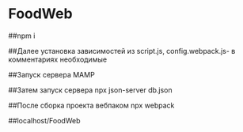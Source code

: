 # FoodWeb

##npm i


##Далее установка зависимостей из script.js, config.webpack.js- в комментариях необходимые


##Запуск сервера MAMP


##Затем запуск сервера npx json-server db.json 


##После сборка проекта вебпаком npx webpack


##localhost/FoodWeb
